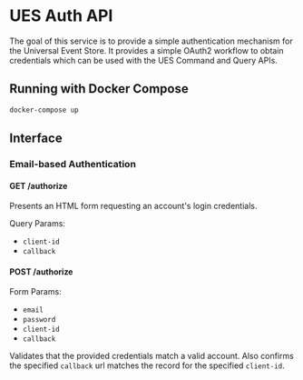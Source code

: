 # UES Auth API

The goal of this service is to provide a simple authentication mechanism for the
Universal Event Store. It provides a simple OAuth2 workflow to obtain credentials
which can be used with the UES Command and Query APIs.

## Running with Docker Compose

```sh
docker-compose up
```

## Interface

### Email-based Authentication

#### GET /authorize

Presents an HTML form requesting an account's login credentials.

Query Params:

- `client-id`
- `callback`

#### POST /authorize

Form Params:

- `email`
- `password`
- `client-id`
- `callback`

Validates that the provided credentials match a valid account. Also
confirms the specified `callback` url matches the record for the
specified `client-id`.
